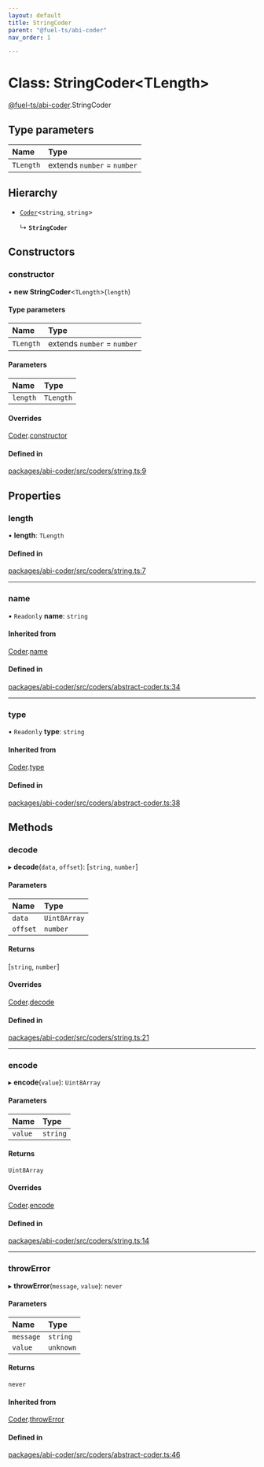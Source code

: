 ```yaml
---
layout: default
title: StringCoder
parent: "@fuel-ts/abi-coder"
nav_order: 1

---
```


# Class: StringCoder<TLength\>

[@fuel-ts/abi-coder](../index.md).StringCoder

## Type parameters

| Name | Type |
| :------ | :------ |
| `TLength` | extends `number` = `number` |

## Hierarchy

- [`Coder`](Coder.md)<`string`, `string`\>

  ↳ **`StringCoder`**

## Constructors

### constructor

• **new StringCoder**<`TLength`\>(`length`)

#### Type parameters

| Name | Type |
| :------ | :------ |
| `TLength` | extends `number` = `number` |

#### Parameters

| Name | Type |
| :------ | :------ |
| `length` | `TLength` |

#### Overrides

[Coder](Coder.md).[constructor](Coder.md#constructor)

#### Defined in

[packages/abi-coder/src/coders/string.ts:9](https://github.com/FuelLabs/fuels-ts/blob/master/packages/abi-coder/src/coders/string.ts#L9)

## Properties

### length

• **length**: `TLength`

#### Defined in

[packages/abi-coder/src/coders/string.ts:7](https://github.com/FuelLabs/fuels-ts/blob/master/packages/abi-coder/src/coders/string.ts#L7)

___

### name

• `Readonly` **name**: `string`

#### Inherited from

[Coder](Coder.md).[name](Coder.md#name)

#### Defined in

[packages/abi-coder/src/coders/abstract-coder.ts:34](https://github.com/FuelLabs/fuels-ts/blob/master/packages/abi-coder/src/coders/abstract-coder.ts#L34)

___

### type

• `Readonly` **type**: `string`

#### Inherited from

[Coder](Coder.md).[type](Coder.md#type)

#### Defined in

[packages/abi-coder/src/coders/abstract-coder.ts:38](https://github.com/FuelLabs/fuels-ts/blob/master/packages/abi-coder/src/coders/abstract-coder.ts#L38)

## Methods

### decode

▸ **decode**(`data`, `offset`): [`string`, `number`]

#### Parameters

| Name | Type |
| :------ | :------ |
| `data` | `Uint8Array` |
| `offset` | `number` |

#### Returns

[`string`, `number`]

#### Overrides

[Coder](Coder.md).[decode](Coder.md#decode)

#### Defined in

[packages/abi-coder/src/coders/string.ts:21](https://github.com/FuelLabs/fuels-ts/blob/master/packages/abi-coder/src/coders/string.ts#L21)

___

### encode

▸ **encode**(`value`): `Uint8Array`

#### Parameters

| Name | Type |
| :------ | :------ |
| `value` | `string` |

#### Returns

`Uint8Array`

#### Overrides

[Coder](Coder.md).[encode](Coder.md#encode)

#### Defined in

[packages/abi-coder/src/coders/string.ts:14](https://github.com/FuelLabs/fuels-ts/blob/master/packages/abi-coder/src/coders/string.ts#L14)

___

### throwError

▸ **throwError**(`message`, `value`): `never`

#### Parameters

| Name | Type |
| :------ | :------ |
| `message` | `string` |
| `value` | `unknown` |

#### Returns

`never`

#### Inherited from

[Coder](Coder.md).[throwError](Coder.md#throwerror)

#### Defined in

[packages/abi-coder/src/coders/abstract-coder.ts:46](https://github.com/FuelLabs/fuels-ts/blob/master/packages/abi-coder/src/coders/abstract-coder.ts#L46)
